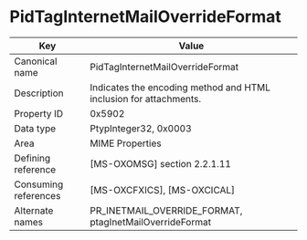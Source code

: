 # PidTagInternetMailOverrideFormat

| Key | Value |
|---|---|
| Canonical name | PidTagInternetMailOverrideFormat |
| Description | Indicates the encoding method and HTML inclusion for attachments. |
| Property ID | 0x5902 |
| Data type | PtypInteger32, 0x0003 |
| Area | MIME Properties |
| Defining reference | [MS-OXOMSG] section 2.2.1.11 |
| Consuming references | [MS-OXCFXICS], [MS-OXCICAL] |
| Alternate names | PR_INETMAIL_OVERRIDE_FORMAT, ptagInetMailOverrideFormat |
